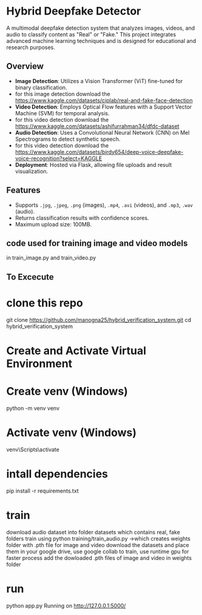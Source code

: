 # Hybrid Deepfake Detector

A multimodal deepfake detection system that analyzes images, videos, and audio to classify content as "Real" or "Fake." This project integrates advanced machine learning techniques and is designed for educational and research purposes.

## Overview
- **Image Detection**: Utilizes a Vision Transformer (ViT) fine-tuned for binary classification.
- for this image detection download the https://www.kaggle.com/datasets/ciplab/real-and-fake-face-detection
- **Video Detection**: Employs Optical Flow features with a Support Vector Machine (SVM) for temporal analysis.
- for this video detection download the https://www.kaggle.com/datasets/ashifurrahman34/dfdc-dataset
- **Audio Detection**: Uses a Convolutional Neural Network (CNN) on Mel Spectrograms to detect synthetic speech.
- for this video detection download the https://www.kaggle.com/datasets/birdy654/deep-voice-deepfake-voice-recognition?select=KAGGLE
- **Deployment**: Hosted via Flask, allowing file uploads and result visualization.

## Features
- Supports `.jpg`, `.jpeg`, `.png` (images), `.mp4`, `.avi` (videos), and `.mp3`, `.wav` (audio).
- Returns classification results with confidence scores.
- Maximum upload size: 100MB.
## code used for training image and video models 
   in train_image.py and train_video.py

## To Excecute
# clone this repo
   git clone https://github.com/manogna25/hybrid_verification_system.git
   cd hybrid_verification_system
# Create and Activate Virtual Environment

   # Create venv (Windows)
   python -m venv venv
   
   # Activate venv (Windows)
   venv\Scripts\activate
# intall dependencies
   pip install -r requirements.txt
# train
   download audio dataset into folder datasets which contains real, fake folders
   train using python training/train_audio.py ->which creates weights folder with .pth file
   for image and video 
   download the datasets and place them in your google drive, use google collab to train, use runtime gpu for faster process
   add the dowloaded .pth files of image and video in weights folder
# run
   python app.py
   Running on http://127.0.0.1:5000/
